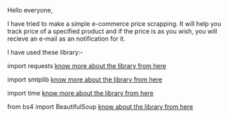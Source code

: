 Hello everyone, 

I have tried to make a simple e-commerce price scrapping. It will help you track price of a specified product and if the price is as you wish, you will recieve an e-mail as an notification for it.

I have used these library:- 

import requests [know more about the library from here](https://www.w3schools.com/python/module_requests.asp)

import smtplib [know more about the library from here](https://docs.python.org/3/library/smtplib.html)

import time [know more about the library from here](https://pypi.org/project/beautifulsoup4/)

from bs4 import BeautifulSoup [know about the library from here](https://pypi.org/project/beautifulsoup4/)
